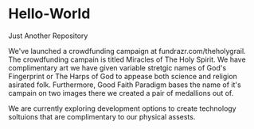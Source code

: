 # Hello-World
Just Another Repository

We've launched a crowdfunding campaign at fundrazr.com/theholygrail. The crowdfunding campain is titled Miracles of The Holy Spirit. We have complimentary art we have given variable stretgic names of  God's Fingerprint or The Harps of God to appease both science and religion asirated folk. Furthermore, Good Faith Paradigm bases the name of it's campain on two images there we created a pair of medallions out of.

We are currently exploring development options to create technology soltuions that are complimentary to our physical assests. 
